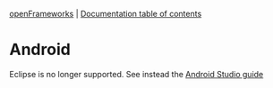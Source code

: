 [openFrameworks](http://openframeworks.cc/) | [Documentation table of contents](table_of_contents.md)

Android
=======

Eclipse is no longer supported. See instead the [Android Studio guide](android_sudio.md) 
